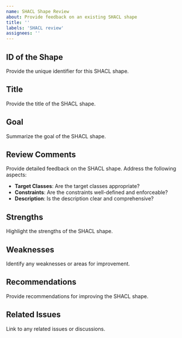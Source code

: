 ```yaml
---
name: SHACL Shape Review
about: Provide feedback on an existing SHACL shape
title: ''
labels: 'SHACL review'
assignees: ''
---
```


## ID of the Shape
Provide the unique identifier for this SHACL shape.

## Title
Provide the title of the SHACL shape.

## Goal
Summarize the goal of the SHACL shape.

## Review Comments
Provide detailed feedback on the SHACL shape. Address the following aspects:
- **Target Classes**: Are the target classes appropriate?
- **Constraints**: Are the constraints well-defined and enforceable?
- **Description**: Is the description clear and comprehensive?

## Strengths
Highlight the strengths of the SHACL shape.

## Weaknesses
Identify any weaknesses or areas for improvement.

## Recommendations
Provide recommendations for improving the SHACL shape.

## Related Issues
Link to any related issues or discussions.